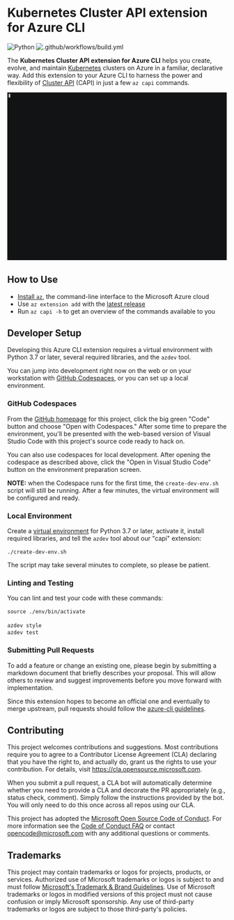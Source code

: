 # Kubernetes Cluster API extension for Azure CLI

![Python](https://img.shields.io/pypi/pyversions/azure-cli.svg?maxAge=2592000)
![.github/workflows/build.yml](https://github.com/Azure/azure-capi-cli-extension/workflows/.github/workflows/build.yml/badge.svg)

The **Kubernetes Cluster API extension for Azure CLI** helps you create, evolve, and maintain
[Kubernetes](https://kubernetes.io/) clusters on Azure in a familiar, declarative way. Add this
extension to your Azure CLI to harness the power and flexibility of
[Cluster API](https://cluster-api.sigs.k8s.io/) (CAPI) in just a few `az capi` commands.

![Screencast Demo](demo/demo.gif "Demo")

## How to Use

* [Install `az`](https://docs.microsoft.com/cli/azure/install-azure-cli), the command-line
  interface to the Microsoft Azure cloud
* Use `az extension add` with
  the [latest release](https://github.com/Azure/azure-capi-cli-extension/releases)
* Run `az capi -h` to get an overview of the commands available to you

## Developer Setup

Developing this Azure CLI extension requires a virtual environment with Python 3.7 or later,
several required libraries, and the `azdev` tool.

You can jump into development right now on the web or on your workstation with
[GitHub Codespaces](https://github.com/features/codespaces), or you can set up a local environment.

### GitHub Codespaces

From the [GitHub homepage](https://github.com/Azure/azure-capi-cli-extension) for this project,
click the big green "Code" button and choose "Open with Codespaces." After some time to prepare the
environment, you'll be presented with the web-based version of Visual Studio Code with this
project's source code ready to hack on.

You can also use codespaces for local development. After opening the codespace as described
above, click the "Open in Visual Studio Code" button on the environment preparation screen.

**NOTE:** when the Codespace runs for the first time, the `create-dev-env.sh` script will still be
running. After a few minutes, the virtual environment will be configured and ready.

### Local Environment

Create a [virtual environment](https://docs.python.org/3/tutorial/venv.html) for Python 3.7 or
later, activate it, install required libraries, and tell the `azdev` tool about our
"capi" extension:

```shell
./create-dev-env.sh
```

The script may take several minutes to complete, so please be patient.

### Linting and Testing

You can lint and test your code with these commands:

```shell
source ./env/bin/activate

azdev style
azdev test
```

### Submitting Pull Requests

To add a feature or change an existing one, please begin by submitting a markdown document
that briefly describes your proposal. This will allow others to review and suggest improvements
before you move forward with implementation.

Since this extension hopes to become an official one and eventually to merge upstream,
pull requests should follow the
[azure-cli guidelines](https://github.com/Azure/azure-cli/tree/dev/doc/authoring_command_modules#submitting-pull-requests).

## Contributing

This project welcomes contributions and suggestions.  Most contributions require you to agree to a
Contributor License Agreement (CLA) declaring that you have the right to, and actually do, grant us
the rights to use your contribution. For details, visit https://cla.opensource.microsoft.com.

When you submit a pull request, a CLA bot will automatically determine whether you need to provide
a CLA and decorate the PR appropriately (e.g., status check, comment). Simply follow the instructions
provided by the bot. You will only need to do this once across all repos using our CLA.

This project has adopted the [Microsoft Open Source Code of Conduct](https://opensource.microsoft.com/codeofconduct/).
For more information see the [Code of Conduct FAQ](https://opensource.microsoft.com/codeofconduct/faq/) or
contact [opencode@microsoft.com](mailto:opencode@microsoft.com) with any additional questions or comments.

## Trademarks

This project may contain trademarks or logos for projects, products, or services. Authorized use of Microsoft
trademarks or logos is subject to and must follow
[Microsoft's Trademark & Brand Guidelines](https://www.microsoft.com/en-us/legal/intellectualproperty/trademarks/usage/general).
Use of Microsoft trademarks or logos in modified versions of this project must not cause confusion or imply Microsoft sponsorship.
Any use of third-party trademarks or logos are subject to those third-party's policies.
